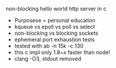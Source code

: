 non-blocking hello world http server in c

- Purposese = personal education
- kqueue vs epoll vs poll vs select
- non-blocking vs blocking sockets
- ephemeral port exhaustion tests
- tested with ab -n 15k -c 130
- this c impl only 1.8~x faster than node!
- clang -O3, stdout removed
